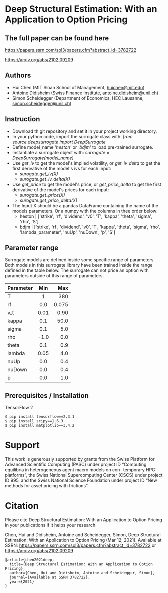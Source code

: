 # Deep Structural Estimation: With an Application to Option Pricing

## The full paper can be found here
https://papers.ssrn.com/sol3/papers.cfm?abstract_id=3782722

https://arxiv.org/abs/2102.09209

## Authors

* Hui Chen (MIT Sloan School of Management, huichen@mit.edu)
* Antoine Didisheim (Swiss Finance Institute, antoine.didisheim@unil.ch)
* Simon Scheidegger (Department of Economics, HEC Lausanne, simon.scheidegger@unil.ch)

## Instruction
* Download th git repository and set it in your project working directory. 
* In your python code, import the surrogate class with: *from source.deepsurrogate import DeepSurrogate*
* Define model_name *'heston'* or *'bdjm'* to load pre-trained surrogate. 
* Instantiate a surrogate object with:  *surrogate = DeepSurrogate(model_name)*
* Use *get_iv* to get the model's implied volatility, or *get_iv_delta* to get the first derivative of the model's ivs for each input: 
    * *surogate.get_iv(X)*
    * *surogate.get_iv_delta(X)*
* Use *get_price* to get the model's price, or *get_price_delta* to get the first derivative of the model's prices for each input: 
    * *surogate.get_price(X)*
    * *surogate.get_price_delta(X)* 
* The Input X should be a pandas DataFrame containing the name of the models parameters. Or a numpy with the columns in thee order below:
    * heston | ['strike', 'rf', 'dividend', 'v0', 'T', 'kappa', 'theta', 'sigma', 'rho', 'S']
    * bdjm |  ['strike', 'rf', 'dividend', 'v0', 'T', 'kappa', 'theta', 'sigma', 'rho', 'lambda_parameter', 'nuUp', 'nuDown', 'p', 'S']

## Parameter range

Surrogate models are defined inside some specific range of parameters. Both models in this surrogate library have been trained inside the range defined in the table below. The surrogate can not price an option with parameters outside of this range of parameters. 

| Parameter| Min | Max  |
| --------- |:------:| ------:|
| T      | 1 | 380 |
| rf      | 0.0      |   0.075 |
| v_t| 0.01 | 0.90 |
| kappa| 0.1 | 50.0 |
| sigma| 0.1 | 5.0 |
| rho| -1.0 | 0.0 |
| theta | 0.1 | 0.9 |
| lambda | 0.05 | 4.0 |
| nuUp | 0.0 | 0.4 |
| nuDown | 0.0 | 0.4 |
| p | 0.0 | 1.0 |


## Prerequisites / Installation
TensorFlow 2
```shell
$ pip install tensorflow==2.3.1
$ pip install scipy==1.6.3
$ pip install matplotlib==3.4.2
```

# Support
This work is generously supported by grants from the Swiss Platform for Advanced Scientific
Computing (PASC) under project ID “Computing equilibria in heterogeneous agent macro models on con-
temporary HPC platforms”, the Swiss National Supercomputing Center (CSCS) under project ID 995, and
the Swiss National Science Foundation under project ID “New methods for asset pricing with frictions”.


# Citation
Please cite Deep Structural Estimation: With an Application to Option Pricing in your publications if it helps your research:

Chen, Hui and Didisheim, Antoine and Scheidegger, Simon, Deep Structural Estimation: With an Application to Option Pricing (Mar 12, 2021). Available at SSRN: https://papers.ssrn.com/sol3/papers.cfm?abstract_id=3782722 or https://arxiv.org/abs/2102.09209
```
@article{chen2021deep,
  title={Deep Structural Estimation: With an Application to Option Pricing},
  author={Chen, Hui and Didisheim, Antoine and Scheidegger, Simon},
  journal={Available at SSRN 3782722},
  year={2021}
}
```

